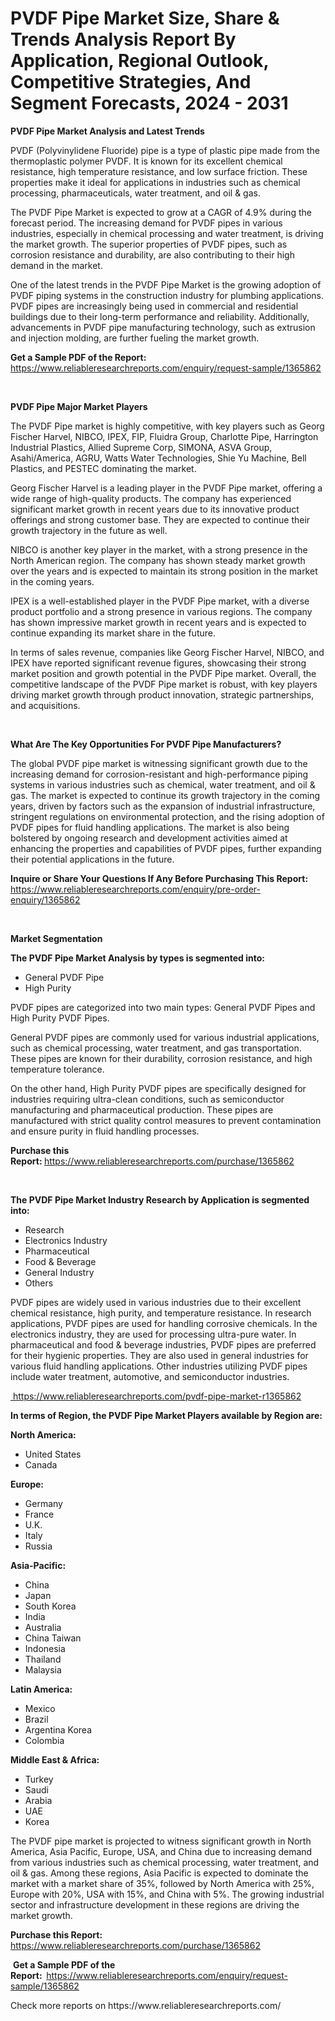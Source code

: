 <p><h1>PVDF Pipe Market Size, Share & Trends Analysis Report By Application, Regional Outlook, Competitive Strategies, And Segment Forecasts, 2024 - 2031</h1></p><p><strong>PVDF Pipe Market Analysis and Latest Trends</strong></p>
<p><p>PVDF (Polyvinylidene Fluoride) pipe is a type of plastic pipe made from the thermoplastic polymer PVDF. It is known for its excellent chemical resistance, high temperature resistance, and low surface friction. These properties make it ideal for applications in industries such as chemical processing, pharmaceuticals, water treatment, and oil & gas.</p><p>The PVDF Pipe Market is expected to grow at a CAGR of 4.9% during the forecast period. The increasing demand for PVDF pipes in various industries, especially in chemical processing and water treatment, is driving the market growth. The superior properties of PVDF pipes, such as corrosion resistance and durability, are also contributing to their high demand in the market.</p><p>One of the latest trends in the PVDF Pipe Market is the growing adoption of PVDF piping systems in the construction industry for plumbing applications. PVDF pipes are increasingly being used in commercial and residential buildings due to their long-term performance and reliability. Additionally, advancements in PVDF pipe manufacturing technology, such as extrusion and injection molding, are further fueling the market growth.</p></p>
<p><strong>Get a Sample PDF of the Report:&nbsp;</strong> <a href="https://www.reliableresearchreports.com/enquiry/request-sample/1365862">https://www.reliableresearchreports.com/enquiry/request-sample/1365862</a></p>
<p>&nbsp;</p>
<p><strong>PVDF Pipe Major Market Players</strong></p>
<p><p>The PVDF Pipe market is highly competitive, with key players such as Georg Fischer Harvel, NIBCO, IPEX, FIP, Fluidra Group, Charlotte Pipe, Harrington Industrial Plastics, Allied Supreme Corp, SIMONA, ASVA Group, Asahi/America, AGRU, Watts Water Technologies, Shie Yu Machine, Bell Plastics, and PESTEC dominating the market.</p><p>Georg Fischer Harvel is a leading player in the PVDF Pipe market, offering a wide range of high-quality products. The company has experienced significant market growth in recent years due to its innovative product offerings and strong customer base. They are expected to continue their growth trajectory in the future as well.</p><p>NIBCO is another key player in the market, with a strong presence in the North American region. The company has shown steady market growth over the years and is expected to maintain its strong position in the market in the coming years.</p><p>IPEX is a well-established player in the PVDF Pipe market, with a diverse product portfolio and a strong presence in various regions. The company has shown impressive market growth in recent years and is expected to continue expanding its market share in the future.</p><p>In terms of sales revenue, companies like Georg Fischer Harvel, NIBCO, and IPEX have reported significant revenue figures, showcasing their strong market position and growth potential in the PVDF Pipe market. Overall, the competitive landscape of the PVDF Pipe market is robust, with key players driving market growth through product innovation, strategic partnerships, and acquisitions.</p></p>
<p>&nbsp;</p>
<p><strong>What Are The Key Opportunities For PVDF Pipe Manufacturers?</strong></p>
<p><p>The global PVDF pipe market is witnessing significant growth due to the increasing demand for corrosion-resistant and high-performance piping systems in various industries such as chemical, water treatment, and oil & gas. The market is expected to continue its growth trajectory in the coming years, driven by factors such as the expansion of industrial infrastructure, stringent regulations on environmental protection, and the rising adoption of PVDF pipes for fluid handling applications. The market is also being bolstered by ongoing research and development activities aimed at enhancing the properties and capabilities of PVDF pipes, further expanding their potential applications in the future.</p></p>
<p><strong>Inquire or Share Your Questions If Any Before Purchasing This Report:</strong> <a href="https://www.reliableresearchreports.com/enquiry/pre-order-enquiry/1365862">https://www.reliableresearchreports.com/enquiry/pre-order-enquiry/1365862</a></p>
<p>&nbsp;</p>
<p><strong>Market Segmentation</strong></p>
<p><strong>The PVDF Pipe Market Analysis by types is segmented into:</strong></p>
<p><ul><li>General PVDF Pipe</li><li>High Purity</li></ul></p>
<p><p>PVDF pipes are categorized into two main types: General PVDF Pipes and High Purity PVDF Pipes. </p><p>General PVDF pipes are commonly used for various industrial applications, such as chemical processing, water treatment, and gas transportation. These pipes are known for their durability, corrosion resistance, and high temperature tolerance.</p><p>On the other hand, High Purity PVDF pipes are specifically designed for industries requiring ultra-clean conditions, such as semiconductor manufacturing and pharmaceutical production. These pipes are manufactured with strict quality control measures to prevent contamination and ensure purity in fluid handling processes.</p></p>
<p><strong>Purchase this Report:&nbsp;</strong><a href="https://www.reliableresearchreports.com/purchase/1365862">https://www.reliableresearchreports.com/purchase/1365862</a></p>
<p>&nbsp;</p>
<p><strong>The PVDF Pipe Market Industry Research by Application is segmented into:</strong></p>
<p><ul><li>Research</li><li>Electronics Industry</li><li>Pharmaceutical</li><li>Food & Beverage</li><li>General Industry</li><li>Others</li></ul></p>
<p><p>PVDF pipes are widely used in various industries due to their excellent chemical resistance, high purity, and temperature resistance. In research applications, PVDF pipes are used for handling corrosive chemicals. In the electronics industry, they are used for processing ultra-pure water. In pharmaceutical and food & beverage industries, PVDF pipes are preferred for their hygienic properties. They are also used in general industries for various fluid handling applications. Other industries utilizing PVDF pipes include water treatment, automotive, and semiconductor industries.</p></p>
<p><a href="https://www.reliableresearchreports.com/pvdf-pipe-market-r1365862">&nbsp;https://www.reliableresearchreports.com/pvdf-pipe-market-r1365862</a></p>
<p><strong>In terms of Region, the PVDF Pipe Market Players available by Region are:</strong></p>
<p>
    <p> <strong> North America: </strong>
        <ul>
            <li>United States</li>
            <li>Canada</li>
        </ul>
        </p> 
    <p> <strong> Europe: </strong>
        <ul>
            <li>Germany</li>
            <li>France</li>
            <li>U.K.</li>
            <li>Italy</li>
            <li>Russia</li>
        </ul>
        </p> 
    <p> <strong> Asia-Pacific: </strong>
        <ul>
            <li>China</li>
            <li>Japan</li>
            <li>South Korea</li>
            <li>India</li>
            <li>Australia</li>
            <li>China Taiwan</li>
            <li>Indonesia</li>
            <li>Thailand</li>
            <li>Malaysia</li>
        </ul>
        </p> 
    <p> <strong> Latin America: </strong>
        <ul>
            <li>Mexico</li>
            <li>Brazil</li>
            <li>Argentina Korea</li>
            <li>Colombia</li>
        </ul>
        </p> 
    <p> <strong> Middle East & Africa: </strong>
        <ul>
            <li>Turkey</li>
            <li>Saudi</li>
            <li>Arabia</li>
            <li>UAE</li>
            <li>Korea</li>
        </ul>
    </p>
    </p>
<p><p>The PVDF pipe market is projected to witness significant growth in North America, Asia Pacific, Europe, USA, and China due to increasing demand from various industries such as chemical processing, water treatment, and oil & gas. Among these regions, Asia Pacific is expected to dominate the market with a market share of 35%, followed by North America with 25%, Europe with 20%, USA with 15%, and China with 5%. The growing industrial sector and infrastructure development in these regions are driving the market growth.</p></p>
<p><strong>Purchase this Report: </strong><a href="https://www.reliableresearchreports.com/purchase/1365862">https://www.reliableresearchreports.com/purchase/1365862</a></p>
<p>&nbsp;<strong>Get a Sample PDF of the Report:&nbsp;&nbsp;</strong><a href="https://www.reliableresearchreports.com/enquiry/request-sample/1365862">https://www.reliableresearchreports.com/enquiry/request-sample/1365862</a></p>
<p><strong></strong></p>
<p>Check more reports on https://www.reliableresearchreports.com/</p>